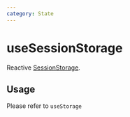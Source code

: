 ```yaml
---
category: State
---
```


# useSessionStorage

Reactive [SessionStorage](https://developer.mozilla.org/en-US/docs/Web/API/Window/sessionStorage).

## Usage

Please refer to `useStorage`
